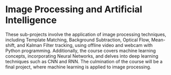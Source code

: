 # Image Processing and Artificial Intelligence

These sub-projects involve the application of image processing techniques, including Template Matching, Background Subtraction, Optical Flow, Mean-shift,
and Kalman Filter tracking, using offline video and webcam with Python programming. 
Additionally, the course covers machine learning concepts, incorporating Neural Networks, and delves into deep learning techniques such as CNN and RNN. 
The culmination of the course will be a final project, where machine learning is applied to image processing.
